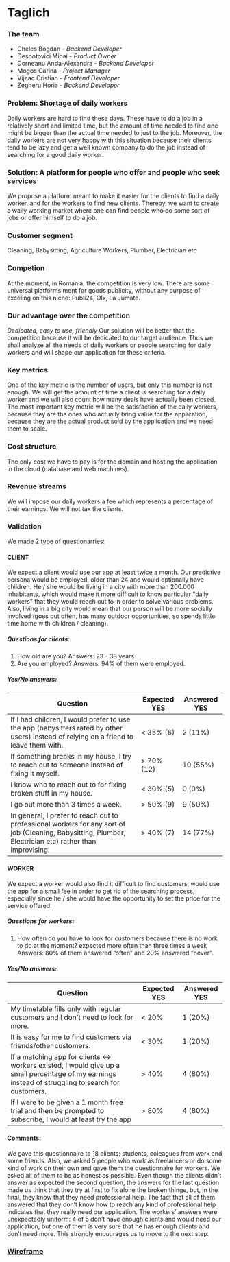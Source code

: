 # Taglich


### The team
- Cheles Bogdan - _Backend Developer_
- Despotovici Mihai - _Product Owner_
- Dorneanu Anda-Alexandra - _Backend Developer_
- Mogos Carina - _Project Manager_
- Vijeac Cristian - _Frontend Developer_
- Zegheru Horia - _Backend Developer_

### Problem: Shortage of daily workers
Daily workers are hard to find these days. These have to do a job in a relatively short and limited time, but the amount of time needed to find one might be bigger than the actual time needed to just to the job. Moreover, the daily workers are not very happy with this situation because their clients tend to be lazy and get a well known company to do the job instead of searching for a good daily worker.

### Solution: A platform for people who offer and people who seek services
We propose a platform meant to make it easier for the clients to find a daily worker, and for the workers to find new clients. Thereby, we want to create a waily working market where one can find people who do some sort of jobs or offer himself to do a job.

### Customer segment
Cleaning, Babysitting, Agriculture Workers, Plumber, Electrician etc

### Competion
At the moment, in Romania, the competition is very low. There are some universal platforms ment for goods publicity, without any purpose of exceling on this niche: Publi24,  Olx, La Jumate.

### Our advantage over the competition
_Dedicated, easy to use, friendly_
Our solution will be better that the competition because it will be dedicated to our target audience. Thus we shall analyze all the needs of daily workers or people searching for daily workers and will shape our application for these criteria.

### Key metrics
One of the key metric is the number of users, but only this number is not enough. We will get the amount of time a client is searching for a daily worker and we will also count how many deals have actually been closed. The most important key metric will be the satisfaction of the daily workers, because they are the ones who actually bring value for the application, because they are the actual product sold by the application and we need them to scale.

### Cost structure
The only cost we have to pay is for the domain and hosting the application in the cloud (database and web machines).

### Revenue streams
We will impose our daily workers a fee which represents a percentage of their earnings. We will not tax the clients.

### Validation
We made 2 type of questionarries:

#### CLIENT

We expect a client would use our app at least twice a month. Our predictive persona would be employed, older than 24 and would optionally have children.
He / she would be living in a city with more than 200.000 inhabitants, which would make it more difficult to know particular "daily workers" that they would reach out to in order to solve various problems. Also, living in a big city would mean that our person will be more socially involved (goes out often, has many outdoor opportunities, so spends little time home with children / cleaning).

##### Questions for clients:
1. How old are you?
    Answers: 23 - 38 years.
2. Are you employed?
    Answers: 94% of them were employed.

##### Yes/No answers:

| Question                                                                                                                                                 | Expected YES | Answered YES |
|----------------------------------------------------------------------------------------------------------------------------------------------------------|--------------|--------------|
| If I had children, I would prefer to use the app (babysitters rated by other users) instead of relying on a friend to leave them with.                   | < 35% (6)    | 2 (11%)      |
| If something breaks in my house, I try to reach out to someone instead of fixing it myself.                                                              | > 70% (12)   | 10 (55%)     |
| I know who to reach out to for fixing broken stuff in my house.                                                                                          | < 30% (5)    | 0 (0%)       |
| I go out more than 3 times a week.                                                                                                                       | > 50% (9)    | 9 (50%)      |
| In general, I prefer to reach out to professional workers for any sort of job (Cleaning, Babysitting, Plumber, Electrician etc) rather than improvising. | > 40% (7)    | 14 (77%)     |


#### WORKER

We expect a worker would also find it difficult to find customers, would use the app for a small fee in order to get rid of the searching process, especially since he / she would have the opportunity to set the price for the service offered.

##### Questions for workers:
1. How often do you have to look for customers because there is no work to do at the moment? expected more often than three times a week
    Answers: 80% of them answered “often” and 20% answered “never”.

##### Yes/No answers:

| Question                                                                                                                                            | Expected YES | Answered YES |
|-----------------------------------------------------------------------------------------------------------------------------------------------------|--------------|--------------|
| My timetable fills only with regular customers and I don't need to look for more.                                                                   | < 20%        | 1 (20%)      |
| It is easy for me to find customers via friends/other customers.                                                                                    | < 30%        | 1 (20%)      |
| If a matching app for clients <-> workers existed, I would give up a small percentage of my earnings instead of struggling to search for customers. | > 40%        | 4 (80%)      |
| If I were to be given a 1 month free trial and then be prompted to subscribe, I would at least try the app                                          | > 80%        | 4 (80%)      |

#### Comments:
We gave this questionnaire to 18 clients: students, coleagues from work and some friends. Also, we asked 5 people who work as freelancers or do some kind of work on their own and gave them the questionnaire for workers. We asked all of them to be as honest as possible.
Even though the clients didn’t answer as expected the second question, the answers for the last question made us think that they try at first to fix alone the broken things, but, in the final, they know that they need professional help. The fact that all of them answered that they don’t know how to reach any kind of professional help indicates that they really need our application.
The workers’ answers were unexpectedly uniform: 4 of 5 don’t have enough clients and would need our application, but one of them is very sure that he has enough clients and don’t need more. This strongly encourages us to move to the next step.

### [Wireframe](./Wireframe.pdf)

